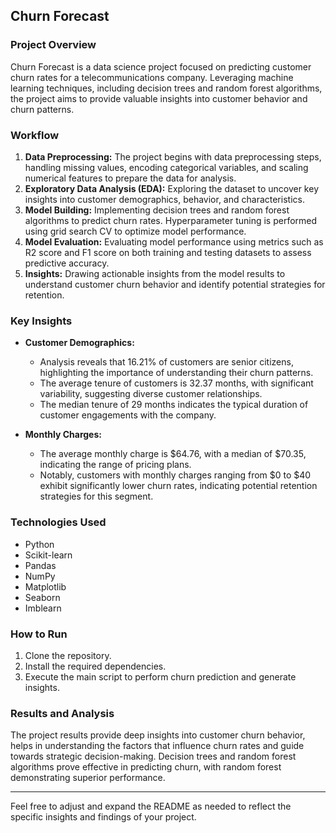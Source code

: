 ## Churn Forecast

### Project Overview
Churn Forecast is a data science project focused on predicting customer churn rates for a telecommunications company. Leveraging machine learning techniques, including decision trees and random forest algorithms, the project aims to provide valuable insights into customer behavior and churn patterns.

### Workflow
1. **Data Preprocessing:** The project begins with data preprocessing steps, handling missing values, encoding categorical variables, and scaling numerical features to prepare the data for analysis.
2. **Exploratory Data Analysis (EDA):** Exploring the dataset to uncover key insights into customer demographics, behavior, and characteristics.
3. **Model Building:** Implementing decision trees and random forest algorithms to predict churn rates. Hyperparameter tuning is performed using grid search CV to optimize model performance.
4. **Model Evaluation:** Evaluating model performance using metrics such as R2 score and F1 score on both training and testing datasets to assess predictive accuracy.
5. **Insights:** Drawing actionable insights from the model results to understand customer churn behavior and identify potential strategies for retention.

### Key Insights
- **Customer Demographics:** 
  - Analysis reveals that 16.21% of customers are senior citizens, highlighting the importance of understanding their churn patterns.
  - The average tenure of customers is 32.37 months, with significant variability, suggesting diverse customer relationships.
  - The median tenure of 29 months indicates the typical duration of customer engagements with the company.

- **Monthly Charges:**
  - The average monthly charge is $64.76, with a median of $70.35, indicating the range of pricing plans.
  - Notably, customers with monthly charges ranging from $0 to $40 exhibit significantly lower churn rates, indicating potential retention strategies for this segment.

### Technologies Used
- Python
- Scikit-learn
- Pandas
- NumPy
- Matplotlib
- Seaborn
- Imblearn

### How to Run
1. Clone the repository.
2. Install the required dependencies.
3. Execute the main script to perform churn prediction and generate insights.

### Results and Analysis
The project results provide deep insights into customer churn behavior, helps in understanding the factors that influence churn rates and guide towards strategic decision-making. Decision trees and random forest algorithms prove effective in predicting churn, with random forest demonstrating superior performance. 


---

Feel free to adjust and expand the README as needed to reflect the specific insights and findings of your project.